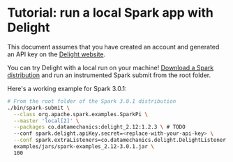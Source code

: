 # Tutorial: run a local Spark app with Delight

This document assumes that you have created an account and generated an API key on the [Delight website](https://www.datamechanics.co/delight).

You can try Delight with a local run on your machine!
[Download a Spark distribution](https://spark.apache.org/downloads.html) and run an instrumented Spark submit from the root folder.

Here's a working example for Spark 3.0.1:

```bash
# From the root folder of the Spark 3.0.1 distribution
./bin/spark-submit \
  --class org.apache.spark.examples.SparkPi \
  --master 'local[2]' \
  --packages co.datamechanics:delight_2.12:1.2.3 \ # TODO
  --conf spark.delight.apiKey.secret=<replace-with-your-api-key> \
  --conf spark.extraListeners=co.datamechanics.delight.DelightListener \
  examples/jars/spark-examples_2.12-3.0.1.jar \
  100
```

